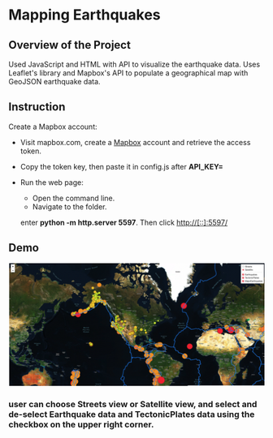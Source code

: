 # Mapping Earthquakes
## Overview of the Project

   Used JavaScript and HTML with API to visualize the earthquake data. Uses Leaflet's library and Mapbox's API to populate a geographical map with GeoJSON earthquake data.

## Instruction
Create a Mapbox account:
* Visit mapbox.com, create a [Mapbox](https://www.mapbox.com/) account and retrieve the access token.
* Copy the token key, then paste it in config.js after <b>API_KEY=</b>
* Run the web page:
    - Open the command line.
    - Navigate to the folder.

    enter <b>python -m http.server 5597</b>.
    Then click [http://[::]:5597/](http://[::]:5597/)


## Demo

![This is an image](./static/images/map3.png)
### user can choose Streets view or Satellite view, and select and de-select Earthquake data and TectonicPlates data using the checkbox on the upper right corner.




